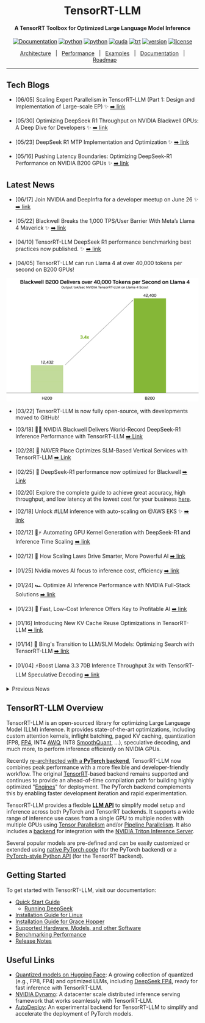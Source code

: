 <div align="center">

TensorRT-LLM
===========================
<h4> A TensorRT Toolbox for Optimized Large Language Model Inference</h4>

[![Documentation](https://img.shields.io/badge/docs-latest-brightgreen.svg?style=flat)](https://nvidia.github.io/TensorRT-LLM/)
[![python](https://img.shields.io/badge/python-3.12-green)](https://www.python.org/downloads/release/python-3123/)
[![python](https://img.shields.io/badge/python-3.10-green)](https://www.python.org/downloads/release/python-31012/)
[![cuda](https://img.shields.io/badge/cuda-12.9.1-green)](https://developer.nvidia.com/cuda-downloads)
[![trt](https://img.shields.io/badge/TRT-10.11.0-green)](https://developer.nvidia.com/tensorrt)
[![version](https://img.shields.io/badge/release-0.21.2-green)](./tensorrt_llm/version.py)
[![license](https://img.shields.io/badge/license-Apache%202-blue)](./LICENSE)

[Architecture](./docs/source/torch/arch_overview.md)&nbsp;&nbsp;&nbsp;|&nbsp;&nbsp;&nbsp;[Performance](./docs/source/performance/perf-overview.md)&nbsp;&nbsp;&nbsp;|&nbsp;&nbsp;&nbsp;[Examples](https://nvidia.github.io/TensorRT-LLM/quick-start-guide.html)&nbsp;&nbsp;&nbsp;|&nbsp;&nbsp;&nbsp;[Documentation](./docs/source/)&nbsp;&nbsp;&nbsp;|&nbsp;&nbsp;&nbsp;[Roadmap](https://github.com/NVIDIA/TensorRT-LLM/issues?q=is%3Aissue%20state%3Aopen%20label%3Aroadmap)

---
<div align="left">

## Tech Blogs
* [06/05] Scaling Expert Parallelism in TensorRT-LLM (Part 1: Design and Implementation of Large-scale EP)
✨ [➡️ link](./docs/source/blogs/tech_blog/blog4_Scaling_Expert_Parallelism_in_TensorRT-LLM.md)

* [05/30] Optimizing DeepSeek R1 Throughput on NVIDIA Blackwell GPUs: A Deep Dive for Developers
✨ [➡️ link](./docs/source/blogs/tech_blog/blog3_Optimizing_DeepSeek_R1_Throughput_on_NVIDIA_Blackwell_GPUs.md)

* [05/23] DeepSeek R1 MTP Implementation and Optimization
✨ [➡️ link](./docs/source/blogs/tech_blog/blog2_DeepSeek_R1_MTP_Implementation_and_Optimization.md)

* [05/16] Pushing Latency Boundaries: Optimizing DeepSeek-R1 Performance on NVIDIA B200 GPUs
✨ [➡️ link](./docs/source/blogs/tech_blog/blog1_Pushing_Latency_Boundaries_Optimizing_DeepSeek-R1_Performance_on_NVIDIA_B200_GPUs.md)

## Latest News
* [06/17] Join NVIDIA and DeepInfra for a developer meetup on June 26 ✨ [➡️ link](https://events.nvidia.com/scaletheunscalablenextgenai)
* [05/22] Blackwell Breaks the 1,000 TPS/User Barrier With Meta’s Llama 4 Maverick
✨ [➡️ link](https://developer.nvidia.com/blog/blackwell-breaks-the-1000-tps-user-barrier-with-metas-llama-4-maverick/)
* [04/10] TensorRT-LLM DeepSeek R1 performance benchmarking best practices now published.
✨ [➡️ link](./docs/source/blogs/Best_perf_practice_on_DeepSeek-R1_in_TensorRT-LLM.md)

* [04/05] TensorRT-LLM can run Llama 4 at over 40,000 tokens per second on B200 GPUs!

![L4_perf](./docs/source/media/l4_launch_perf.png)


* [03/22] TensorRT-LLM is now fully open-source, with developments moved to GitHub!
* [03/18]  🚀🚀 NVIDIA Blackwell Delivers World-Record DeepSeek-R1 Inference Performance with TensorRT-LLM [➡️ Link](https://developer.nvidia.com/blog/nvidia-blackwell-delivers-world-record-deepseek-r1-inference-performance/)
* [02/28] 🌟 NAVER Place Optimizes SLM-Based Vertical Services with TensorRT-LLM [➡️ Link](https://developer.nvidia.com/blog/spotlight-naver-place-optimizes-slm-based-vertical-services-with-nvidia-tensorrt-llm/)

* [02/25] 🌟 DeepSeek-R1 performance now optimized for Blackwell [➡️ Link](https://huggingface.co/nvidia/DeepSeek-R1-FP4)

* [02/20] Explore the complete guide to achieve great accuracy, high throughput, and low latency at the lowest cost for your business [here](https://www.nvidia.com/en-us/solutions/ai/inference/balancing-cost-latency-and-performance-ebook/?ncid=so-twit-348956&linkId=100000341423615).

* [02/18] Unlock #LLM inference with auto-scaling on @AWS EKS ✨ [➡️ link](https://aws.amazon.com/blogs/hpc/scaling-your-llm-inference-workloads-multi-node-deployment-with-tensorrt-llm-and-triton-on-amazon-eks/)

* [02/12] 🦸⚡ Automating GPU Kernel Generation with DeepSeek-R1 and Inference Time Scaling
[➡️ link](https://developer.nvidia.com/blog/automating-gpu-kernel-generation-with-deepseek-r1-and-inference-time-scaling/?ncid=so-twit-997075&linkId=100000338909937)

* [02/12] 🌟 How Scaling Laws Drive Smarter, More Powerful AI
[➡️ link](https://blogs.nvidia.com/blog/ai-scaling-laws/?ncid=so-link-889273&linkId=100000338837832)

* [01/25] Nvidia moves AI focus to inference cost, efficiency [➡️ link](https://www.fierceelectronics.com/ai/nvidia-moves-ai-focus-inference-cost-efficiency?linkId=100000332985606)

* [01/24] 🏎️ Optimize AI Inference Performance with NVIDIA Full-Stack Solutions [➡️ link](https://developer.nvidia.com/blog/optimize-ai-inference-performance-with-nvidia-full-stack-solutions/?ncid=so-twit-400810&linkId=100000332621049)

* [01/23] 🚀 Fast, Low-Cost Inference Offers Key to Profitable AI [➡️ link](https://blogs.nvidia.com/blog/ai-inference-platform/?ncid=so-twit-693236-vt04&linkId=100000332307804)

* [01/16] Introducing New KV Cache Reuse Optimizations in TensorRT-LLM [➡️ link](https://developer.nvidia.com/blog/introducing-new-kv-cache-reuse-optimizations-in-nvidia-tensorrt-llm/?ncid=so-twit-363876&linkId=100000330323229)

* [01/14] 📣 Bing's Transition to LLM/SLM Models: Optimizing Search with TensorRT-LLM [➡️ link](https://blogs.bing.com/search-quality-insights/December-2024/Bing-s-Transition-to-LLM-SLM-Models-Optimizing-Search-with-TensorRT-LLM)

* [01/04] ⚡Boost Llama 3.3 70B Inference Throughput 3x with TensorRT-LLM Speculative Decoding
[➡️ link](https://developer.nvidia.com/blog/boost-llama-3-3-70b-inference-throughput-3x-with-nvidia-tensorrt-llm-speculative-decoding/)

<details close>
<summary>Previous News</summary>

* [2024/12/10] ⚡ Llama 3.3 70B from AI at Meta is accelerated by TensorRT-LLM. 🌟 State-of-the-art model on par with Llama 3.1 405B for reasoning, math, instruction following and tool use. Explore the preview
[➡️ link](https://build.nvidia.com/meta/llama-3_3-70b-instruct)

* [2024/12/03] 🌟 Boost your AI inference throughput by up to 3.6x.  We now support speculative decoding and tripling token throughput with our NVIDIA TensorRT-LLM. Perfect for your generative AI apps.  ⚡Learn how in this technical deep dive
[➡️ link](https://nvda.ws/3ZCZTzD)

* [2024/12/02] Working on deploying ONNX models for performance-critical applications? Try our NVIDIA Nsight Deep Learning Designer ⚡ A user-friendly GUI and tight integration with NVIDIA TensorRT that offers:
✅ Intuitive visualization of ONNX model graphs
✅ Quick tweaking of model architecture and parameters
✅ Detailed performance profiling with either ORT or TensorRT
✅ Easy building of TensorRT engines
[➡️ link](https://developer.nvidia.com/nsight-dl-designer?ncid=so-link-485689&linkId=100000315016072)

* [2024/11/26] 📣 Introducing TensorRT-LLM for Jetson AGX Orin, making it even easier to deploy on Jetson AGX Orin with initial support in JetPack 6.1 via the v0.12.0-jetson branch of the TensorRT-LLM repo. ✅ Pre-compiled TensorRT-LLM wheels & containers for easy integration ✅ Comprehensive guides & docs to get you started
[➡️ link](https://forums.developer.nvidia.com/t/tensorrt-llm-for-jetson/313227?linkId=100000312718869)

* [2024/11/21] NVIDIA TensorRT-LLM Multiblock Attention Boosts Throughput by More Than 3x for Long Sequence Lengths on NVIDIA HGX H200
[➡️ link](https://developer.nvidia.com/blog/nvidia-tensorrt-llm-multiblock-attention-boosts-throughput-by-more-than-3x-for-long-sequence-lengths-on-nvidia-hgx-h200/)

* [2024/11/19] Llama 3.2 Full-Stack Optimizations Unlock High Performance on NVIDIA GPUs
[➡️ link](https://developer.nvidia.com/blog/llama-3-2-full-stack-optimizations-unlock-high-performance-on-nvidia-gpus/?ncid=so-link-721194)

* [2024/11/09] 🚀🚀🚀 3x Faster AllReduce with NVSwitch and TensorRT-LLM MultiShot
[➡️ link](https://developer.nvidia.com/blog/3x-faster-allreduce-with-nvswitch-and-tensorrt-llm-multishot/)

* [2024/11/09] ✨ NVIDIA advances the AI ecosystem with the AI model of LG AI Research 🙌
[➡️ link](https://blogs.nvidia.co.kr/blog/nvidia-lg-ai-research/)

* [2024/11/02] 🌟🌟🌟 NVIDIA and LlamaIndex Developer Contest
🙌 Enter for a chance to win prizes including an NVIDIA® GeForce RTX™ 4080 SUPER GPU, DLI credits, and more🙌
[➡️ link](https://developer.nvidia.com/llamaindex-developer-contest)

* [2024/10/28] 🏎️🏎️🏎️ NVIDIA GH200 Superchip Accelerates Inference by 2x in Multiturn Interactions with Llama Models
[➡️ link](https://developer.nvidia.com/blog/nvidia-gh200-superchip-accelerates-inference-by-2x-in-multiturn-interactions-with-llama-models/)

* [2024/10/22] New 📝 Step-by-step instructions on how to
✅ Optimize LLMs with NVIDIA TensorRT-LLM,
✅ Deploy the optimized models with Triton Inference Server,
✅ Autoscale LLMs deployment in a Kubernetes environment.
🙌 Technical Deep Dive:
[➡️ link](https://nvda.ws/3YgI8UT)

* [2024/10/07] 🚀🚀🚀Optimizing Microsoft Bing Visual Search with NVIDIA Accelerated Libraries
[➡️ link](https://developer.nvidia.com/blog/optimizing-microsoft-bing-visual-search-with-nvidia-accelerated-libraries/)

* [2024/09/29] 🌟 AI at Meta PyTorch + TensorRT v2.4 🌟 ⚡TensorRT 10.1 ⚡PyTorch 2.4 ⚡CUDA 12.4 ⚡Python 3.12
[➡️ link](https://github.com/pytorch/TensorRT/releases/tag/v2.4.0)

* [2024/09/17] ✨ NVIDIA TensorRT-LLM Meetup
[➡️ link](https://drive.google.com/file/d/1RR8GqC-QbuaKuHj82rZcXb3MS20SWo6F/view?usp=share_link)

* [2024/09/17] ✨ Accelerating LLM Inference at Databricks with TensorRT-LLM
[➡️ link](https://drive.google.com/file/d/1NeSmrLaWRJAY1rxD9lJmzpB9rzr38j8j/view?usp=sharing)

* [2024/09/17] ✨ TensorRT-LLM @ Baseten
[➡️ link](https://drive.google.com/file/d/1Y7L2jqW-aRmt31mCdqhwvGMmCSOzBUjG/view?usp=share_link)

* [2024/09/04] 🏎️🏎️🏎️ Best Practices for Tuning TensorRT-LLM for Optimal Serving with BentoML
[➡️ link](https://www.bentoml.com/blog/tuning-tensor-rt-llm-for-optimal-serving-with-bentoml)


* [2024/08/20] 🏎️SDXL with #TensorRT Model Optimizer ⏱️⚡ 🏁 cache diffusion 🏁 quantization aware training 🏁 QLoRA 🏁 #Python 3.12
[➡️ link](https://developer.nvidia.com/blog/nvidia-tensorrt-model-optimizer-v0-15-boosts-inference-performance-and-expands-model-support/)

* [2024/08/13] 🐍 DIY Code Completion with #Mamba ⚡ #TensorRT #LLM for speed 🤖 NIM for ease ☁️ deploy anywhere
[➡️ link](https://developer.nvidia.com/blog/revolutionizing-code-completion-with-codestral-mamba-the-next-gen-coding-llm/)

* [2024/08/06] 🗫 Multilingual Challenge Accepted 🗫
🤖 #TensorRT #LLM boosts low-resource languages like Hebrew, Indonesian and Vietnamese ⚡[➡️ link](https://developer.nvidia.com/blog/accelerating-hebrew-llm-performance-with-nvidia-tensorrt-llm/?linkId=100000278659647)

* [2024/07/30] Introducing🍊 @SliceXAI ELM Turbo 🤖 train ELM once ⚡ #TensorRT #LLM optimize ☁️ deploy anywhere
[➡️ link](https://developer.nvidia.com/blog/supercharging-llama-3-1-across-nvidia-platforms)

* [2024/07/23] 👀 @AIatMeta Llama 3.1 405B trained on 16K NVIDIA H100s - inference is #TensorRT #LLM optimized ⚡
🦙 400 tok/s - per node
🦙 37 tok/s - per user
🦙 1 node inference
[➡️ link](https://developer.nvidia.com/blog/supercharging-llama-3-1-across-nvidia-platforms)

* [2024/07/09] Checklist to maximize multi-language performance of @meta #Llama3 with #TensorRT #LLM inference:
✅ MultiLingual
✅ NIM
✅ LoRA tuned adaptors[➡️ Tech blog](https://developer.nvidia.com/blog/deploy-multilingual-llms-with-nvidia-nim/)

* [2024/07/02] Let the @MistralAI MoE tokens fly 📈 🚀 #Mixtral 8x7B with NVIDIA #TensorRT #LLM on #H100.
[➡️ Tech blog](https://developer.nvidia.com/blog/achieving-high-mixtral-8x7b-performance-with-nvidia-h100-tensor-core-gpus-and-tensorrt-llm?ncid=so-twit-928467)

* [2024/06/24] Enhanced with NVIDIA #TensorRT #LLM, @upstage.ai’s solar-10.7B-instruct is ready to power your developer projects through our API catalog 🏎️. ✨[➡️ link](https://build.nvidia.com/upstage/solar-10_7b-instruct?snippet_tab=Try )

* [2024/06/18] CYMI: 🤩 Stable Diffusion 3 dropped last week 🎊 🏎️ Speed up your SD3 with #TensorRT INT8 Quantization[➡️ link](https://build.nvidia.com/upstage/solar-10_7b-instruct?snippet_tab=Try )

* [2024/06/18] 🧰Deploying ComfyUI with TensorRT?  Here’s your setup guide [➡️ link](https://github.com/comfyanonymous/ComfyUI_TensorRT)

* [2024/06/11] ✨#TensorRT Weight-Stripped Engines ✨
Technical Deep Dive for serious coders ✅+99% compression ✅1 set of weights → ** GPUs ✅0 performance loss ✅** models…LLM, CNN, etc.[➡️ link](https://developer.nvidia.com/blog/maximum-performance-and-minimum-footprint-for-ai-apps-with-nvidia-tensorrt-weight-stripped-engines/)

* [2024/06/04] ✨ #TensorRT and GeForce #RTX unlock ComfyUI SD superhero powers 🦸⚡ 🎥 Demo: [➡️ link](https://youtu.be/64QEVfbPHyg)
📗 DIY notebook: [➡️ link](https://console.brev.dev/launchable/deploy?userID=2x2sil999&orgID=ktj33l4xj&name=ComfyUI_TensorRT&instance=L4%40g2-standard-4%3Anvidia-l4%3A1&diskStorage=500&cloudID=GCP&baseImage=docker.io%2Fpytorch%2Fpytorch%3A2.2.0-cuda12.1-cudnn8-runtime&ports=ComfUI%3A8188&file=https%3A%2F%2Fgithub.com%2Fbrevdev%2Fnotebooks%2Fblob%2Fmain%2Ftensorrt-comfyui.ipynb&launchableID=env-2hQX3n7ae5mq3NjNZ32DfAG0tJf)

* [2024/05/28] ✨#TensorRT weight stripping for ResNet-50 ✨ ✅+99% compression
✅1 set of weights → ** GPUs\ ✅0 performance loss ✅** models…LLM, CNN, etc
👀 📚 DIY [➡️ link](https://console.brev.dev/launchable/deploy?userID=2x2sil999&orgID=ktj33l4xj&launchableID=env-2h6bym7h5GFNho3vpWQQeUYMwTM&instance=L4%40g6.xlarge&diskStorage=500&cloudID=devplane-brev-1&baseImage=nvcr.io%2Fnvidia%2Ftensorrt%3A24.05-py3&file=https%3A%2F%2Fgithub.com%2FNVIDIA%2FTensorRT%2Fblob%2Frelease%2F10.0%2Fsamples%2Fpython%2Fsample_weight_stripping%2Fnotebooks%2Fweight_stripping.ipynb&name=tensorrt_weight_stripping_resnet50)

* [2024/05/21] ✨@modal_labs has the codes for serverless @AIatMeta Llama 3 on #TensorRT #LLM ✨👀 📚 Marvelous Modal Manual:
Serverless TensorRT-LLM (LLaMA 3 8B) | Modal Docs [➡️ link](https://modal.com/docs/examples/trtllm_llama)

* [2024/05/08] NVIDIA TensorRT Model Optimizer -- the newest member of the #TensorRT ecosystem is a library of post-training and training-in-the-loop model optimization techniques ✅quantization ✅sparsity ✅QAT [➡️ blog](https://developer.nvidia.com/blog/accelerate-generative-ai-inference-performance-with-nvidia-tensorrt-model-optimizer-now-publicly-available/)

* [2024/05/07] 🦙🦙🦙 24,000 tokens per second 🛫Meta Llama 3 takes off with #TensorRT #LLM 📚[➡️ link](https://blogs.nvidia.com/blog/meta-llama3-inference-acceleration/)

* [2024/02/06] [🚀 Speed up inference with SOTA quantization techniques in TRT-LLM](./docs/source/blogs/quantization-in-TRT-LLM.md)
* [2024/01/30] [ New XQA-kernel provides 2.4x more Llama-70B throughput within the same latency budget](./docs/source/blogs/XQA-kernel.md)
* [2023/12/04] [Falcon-180B on a single H200 GPU with INT4 AWQ, and 6.7x faster Llama-70B over A100](./docs/source/blogs/Falcon180B-H200.md)
* [2023/11/27] [SageMaker LMI now supports TensorRT-LLM - improves throughput by 60%, compared to previous version](https://aws.amazon.com/blogs/machine-learning/boost-inference-performance-for-llms-with-new-amazon-sagemaker-containers/)
* [2023/11/13] [H200 achieves nearly 12,000 tok/sec on Llama2-13B](./docs/source/blogs/H200launch.md)
* [2023/10/22] [🚀 RAG on Windows using TensorRT-LLM and LlamaIndex 🦙](https://github.com/NVIDIA/trt-llm-rag-windows#readme)
* [2023/10/19] Getting Started Guide - [Optimizing Inference on Large Language Models with NVIDIA TensorRT-LLM, Now Publicly Available
](https://developer.nvidia.com/blog/optimizing-inference-on-llms-with-tensorrt-llm-now-publicly-available/)
* [2023/10/17] [Large Language Models up to 4x Faster on RTX With TensorRT-LLM for Windows
](https://blogs.nvidia.com/blog/2023/10/17/tensorrt-llm-windows-stable-diffusion-rtx/)

</details>

## TensorRT-LLM Overview

TensorRT-LLM is an open-sourced library for optimizing Large Language Model (LLM) inference. It provides state-of-the-art optimizations, including custom attention kernels, inflight batching, paged KV caching, quantization (FP8, [FP4](https://www.nvidia.com/en-us/data-center/technologies/blackwell-architecture/), INT4 [AWQ](https://arxiv.org/abs/2306.00978), INT8 [SmoothQuant](https://arxiv.org/abs/2211.10438), ...), speculative decoding, and much more, to perform inference efficiently on NVIDIA GPUs.

Recently [re-architected with a **PyTorch backend**](https://nvidia.github.io/TensorRT-LLM/torch.html), TensorRT-LLM now combines peak performance with a more flexible and developer-friendly workflow. The original [TensorRT](https://developer.nvidia.com/tensorrt)-based backend remains supported and continues to provide an ahead-of-time compilation path for building highly optimized "[Engines](https://docs.nvidia.com/deeplearning/tensorrt/quick-start-guide/index.html#ecosystem)" for deployment. The PyTorch backend complements this by enabling faster development iteration and rapid experimentation.

TensorRT-LLM provides a flexible [**LLM API**](https://nvidia.github.io/TensorRT-LLM/quick-start-guide.html#llm-api) to simplify model setup and inference across both PyTorch and TensorRT backends. It supports a wide range of inference use cases from a single GPU to multiple nodes with multiple GPUs using [Tensor Parallelism](https://docs.nvidia.com/nemo-framework/user-guide/latest/nemotoolkit/features/parallelisms.html#tensor-parallelism) and/or [Pipeline Parallelism](https://docs.nvidia.com/nemo-framework/user-guide/latest/nemotoolkit/features/parallelisms.html#pipeline-parallelism). It also includes a [backend](https://github.com/triton-inference-server/tensorrtllm_backend) for integration with the [NVIDIA Triton Inference Server](https://developer.nvidia.com/nvidia-triton-inference-server).

Several popular models are pre-defined and can be easily customized or extended using [native PyTorch code](./tensorrt_llm/_torch/models/modeling_deepseekv3.py) (for the PyTorch backend) or a [PyTorch-style Python API](./tensorrt_llm/models/llama/model.py) (for the TensorRT backend).


## Getting Started

To get started with TensorRT-LLM, visit our documentation:

- [Quick Start Guide](https://nvidia.github.io/TensorRT-LLM/quick-start-guide.html)
    - [Running DeepSeek](./examples/models/core/deepseek_v3)
- [Installation Guide for Linux](https://nvidia.github.io/TensorRT-LLM/installation/linux.html)
- [Installation Guide for Grace Hopper](https://nvidia.github.io/TensorRT-LLM/installation/grace-hopper.html)
- [Supported Hardware, Models, and other Software](https://nvidia.github.io/TensorRT-LLM/reference/support-matrix.html)
- [Benchmarking Performance](https://nvidia.github.io/TensorRT-LLM/performance/performance-tuning-guide/benchmarking-default-performance.html#benchmarking-with-trtllm-bench)
- [Release Notes](https://nvidia.github.io/TensorRT-LLM/release-notes.html)

## Useful Links
- [Quantized models on Hugging Face](https://huggingface.co/collections/nvidia/model-optimizer-66aa84f7966b3150262481a4): A growing collection of quantized (e.g., FP8, FP4) and optimized LLMs, including [DeepSeek FP4](https://huggingface.co/nvidia/DeepSeek-R1-FP4), ready for fast inference with TensorRT-LLM.
- [NVIDIA Dynamo](https://github.com/ai-dynamo/dynamo): A datacenter scale distributed inference serving framework that works seamlessly with TensorRT-LLM.
- [AutoDeploy](./examples/auto_deploy/README.md): An experimental backend for TensorRT-LLM to simplify and accelerate the deployment of PyTorch models.
